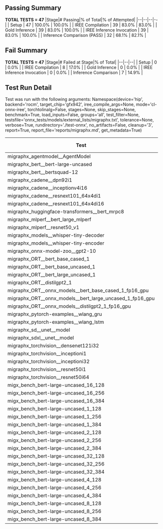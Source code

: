## Passing Summary

**TOTAL TESTS = 47**
|Stage|# Passing|% of Total|% of Attempted|
|--|--|--|--|
| Setup | 47 | 100.0% | 100.0% |
| IREE Compilation | 39 | 83.0% | 83.0% |
| Gold Inference | 39 | 83.0% | 100.0% |
| IREE Inference Invocation | 39 | 83.0% | 100.0% |
| Inference Comparison (PASS) | 32 | 68.1% | 82.1% |
## Fail Summary

**TOTAL TESTS = 47**
|Stage|# Failed at Stage|% of Total|
|--|--|--|
| Setup | 0 | 0.0% |
| IREE Compilation | 8 | 17.0% |
| Gold Inference | 0 | 0.0% |
| IREE Inference Invocation | 0 | 0.0% |
| Inference Comparison | 7 | 14.9% |
## Test Run Detail
Test was run with the following arguments:
Namespace(device='hip', backend='rocm', target_chip='gfx942', iree_compile_args=None, mode='cl-onnx-iree', torchtolinalg=False, stages=None, skip_stages=None, benchmark=True, load_inputs=False, groups='all', test_filter=None, testsfile='onnx_tests/models/external_lists/migraphx.txt', tolerance=None, verbose=True, rundirectory='./test-onnx', no_artifacts=False, cleanup='3', report=True, report_file='reports/migraphx.md', get_metadata=True)

| Test | Exit Status | Mean Benchmark Time (ms) | Notes |
|--|--|--|--|
| migraphx_agentmodel__AgentModel | compilation | None | |
| migraphx_bert__bert-large-uncased | PASS | 20.090330403209443 | |
| migraphx_bert__bertsquad-12 | compilation | None | |
| migraphx_cadene__dpn92i1 | compilation | None | |
| migraphx_cadene__inceptionv4i16 | PASS | 152.01321382385987 | |
| migraphx_cadene__resnext101_64x4di1 | compilation | None | |
| migraphx_cadene__resnext101_64x4di16 | PASS | 218.25059870671893 | |
| migraphx_huggingface-transformers__bert_mrpc8 | PASS | 7.394593246216471 | |
| migraphx_mlperf__bert_large_mlperf | Numerics | 37.91679650182939 | |
| migraphx_mlperf__resnet50_v1 | PASS | 6.420255485555213 | |
| migraphx_models__whisper-tiny-decoder | PASS | 27.375941621139646 | |
| migraphx_models__whisper-tiny-encoder | Numerics | 52.686333166769685 | |
| migraphx_onnx-model-zoo__gpt2-10 | compilation | None | |
| migraphx_ORT__bert_base_cased_1 | PASS | 113.1867960276496 | |
| migraphx_ORT__bert_base_uncased_1 | PASS | 111.91705817408445 | |
| migraphx_ORT__bert_large_uncased_1 | PASS | 363.7123169998328 | |
| migraphx_ORT__distilgpt2_1 | PASS | 61.46291628564623 | |
| migraphx_ORT__onnx_models__bert_base_cased_1_fp16_gpu | Numerics | 72.04410412814468 | |
| migraphx_ORT__onnx_models__bert_large_uncased_1_fp16_gpu | Numerics | 274.9079293312712 | |
| migraphx_ORT__onnx_models__distilgpt2_1_fp16_gpu | Numerics | 37.2943483741471 | |
| migraphx_pytorch-examples__wlang_gru | PASS | 19.54335555072046 | |
| migraphx_pytorch-examples__wlang_lstm | PASS | 12.870261643327913 | |
| migraphx_sd__unet__model | import_model | None | |
| migraphx_sdxl__unet__model | import_model | None | |
| migraphx_torchvision__densenet121i32 | PASS | 50.71279267957877 | |
| migraphx_torchvision__inceptioni1 | PASS | 15.71476754598376 | |
| migraphx_torchvision__inceptioni32 | PASS | 137.84457175061107 | |
| migraphx_torchvision__resnet50i1 | compilation | None | |
| migraphx_torchvision__resnet50i64 | PASS | 182.73759846730778 | |
| migx_bench_bert-large-uncased_16_128 | PASS | 33.4564568807504 | |
| migx_bench_bert-large-uncased_16_256 | PASS | 57.79025303329237 | |
| migx_bench_bert-large-uncased_16_384 | Numerics | 73.35072873781124 | |
| migx_bench_bert-large-uncased_1_128 | PASS | 13.40960766463421 | |
| migx_bench_bert-large-uncased_1_256 | PASS | 13.887946242831793 | |
| migx_bench_bert-large-uncased_1_384 | PASS | 19.825255589204883 | |
| migx_bench_bert-large-uncased_2_128 | PASS | 13.456648732057937 | |
| migx_bench_bert-large-uncased_2_256 | PASS | 13.940209165836372 | |
| migx_bench_bert-large-uncased_2_384 | PASS | 21.75537789056155 | |
| migx_bench_bert-large-uncased_32_128 | PASS | 69.24318486514191 | |
| migx_bench_bert-large-uncased_32_256 | PASS | 104.65393814125231 | |
| migx_bench_bert-large-uncased_32_384 | Numerics | 145.6737374421209 | |
| migx_bench_bert-large-uncased_4_128 | PASS | 14.89401524655309 | |
| migx_bench_bert-large-uncased_4_256 | PASS | 17.430386112149183 | |
| migx_bench_bert-large-uncased_4_384 | PASS | 26.674292960729545 | |
| migx_bench_bert-large-uncased_8_128 | PASS | 20.249839665900385 | |
| migx_bench_bert-large-uncased_8_256 | PASS | 28.005784942458074 | |
| migx_bench_bert-large-uncased_8_384 | PASS | 41.269668104017484 | |
